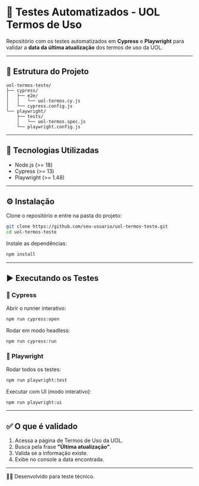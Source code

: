 # 🧪 Testes Automatizados - UOL Termos de Uso

Repositório com os testes automatizados em **Cypress** e **Playwright** para validar a **data da última atualização** dos termos de uso da UOL.

---

## 📂 Estrutura do Projeto
```
uol-termos-teste/
├── cypress/
│   ├── e2e/
│   │   └── uol-termos.cy.js
│   └── cypress.config.js
└── playwright/
    ├── tests/
    │   └── uol-termos.spec.js
    └── playwright.config.js
```

---

## 🚀 Tecnologias Utilizadas
- Node.js (>= 18)
- Cypress (>= 13)
- Playwright (>= 1.48)

---

## ⚙️ Instalação
Clone o repositório e entre na pasta do projeto:
```bash
git clone https://github.com/seu-usuario/uol-termos-teste.git
cd uol-termos-teste
```

Instale as dependências:
```bash
npm install
```

---

## ▶️ Executando os Testes

### 🔹 Cypress
Abrir o runner interativo:
```bash
npm run cypress:open
```

Rodar em modo headless:
```bash
npm run cypress:run
```

### 🔹 Playwright
Rodar todos os testes:
```bash
npm run playwright:test
```

Executar com UI (modo interativo):
```bash
npm run playwright:ui
```

---

## ✅ O que é validado
1. Acessa a página de Termos de Uso da UOL.
2. Busca pela frase **"Última atualização"**.
3. Valida se a informação existe.
4. Exibe no console a data encontrada.

---

👨‍💻 Desenvolvido para teste técnico.
